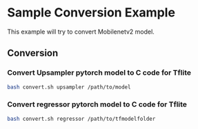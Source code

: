 # Sample Conversion Example

This example will try to convert Mobilenetv2 model.

## Conversion

### Convert Upsampler pytorch model to C code for Tflite

```bash
bash convert.sh upsampler /path/to/model
```

### Convert regressor pytorch model to C code for Tflite

```bash
bash convert.sh regressor /path/to/tfmodelfolder 
```